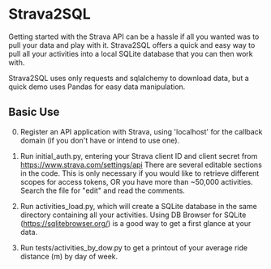 # Strava2SQL

Getting started with the Strava API can be a hassle if all you wanted was to pull your data and play with it.
Strava2SQL offers a quick and easy way to pull all your activities into a local SQLite database that you can then work with.

Strava2SQL uses only requests and sqlalchemy to download data, but a quick demo uses Pandas for easy data manipulation.

## Basic Use

0) Register an API application with Strava, using 'localhost' for the callback domain (if you don't have or intend to use one).

1) Run initial_auth.py, entering your Strava client ID and client secret from https://www.strava.com/settings/api There are several editable sections in the code. This is only necessary if you would like to retrieve different scopes for access tokens, OR you have more than ~50,000 activities. Search the file for "edit" and read the comments.

2) Run activities_load.py, which will create a SQLite database in the same directory containing all your activities.
  Using DB Browser for SQLite (https://sqlitebrowser.org/) is a good way to get a first glance at your data.

3) Run tests/activities_by_dow.py to get a printout of your average ride distance (m) by day of week.

